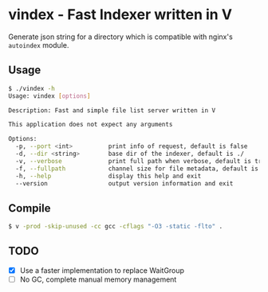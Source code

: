 # vindex - Fast Indexer written in V

Generate json string for a directory which is compatible with nginx's `autoindex` module. 

## Usage

```bash
$ ./vindex -h
Usage: vindex [options] 

Description: Fast and simple file list server written in V

This application does not expect any arguments

Options:
  -p, --port <int>          print info of request, default is false
  -d, --dir <string>        base dir of the indexer, default is ./
  -v, --verbose             print full path when verbose, default is true
  -f, --fullpath            channel size for file metadata, default is 1000
  -h, --help                display this help and exit
  --version                 output version information and exit
```

## Compile

```bash
$ v -prod -skip-unused -cc gcc -cflags "-O3 -static -flto" .
```

## TODO

- [x] Use a faster implementation to replace WaitGroup
- [ ] No GC, complete manual memory management
